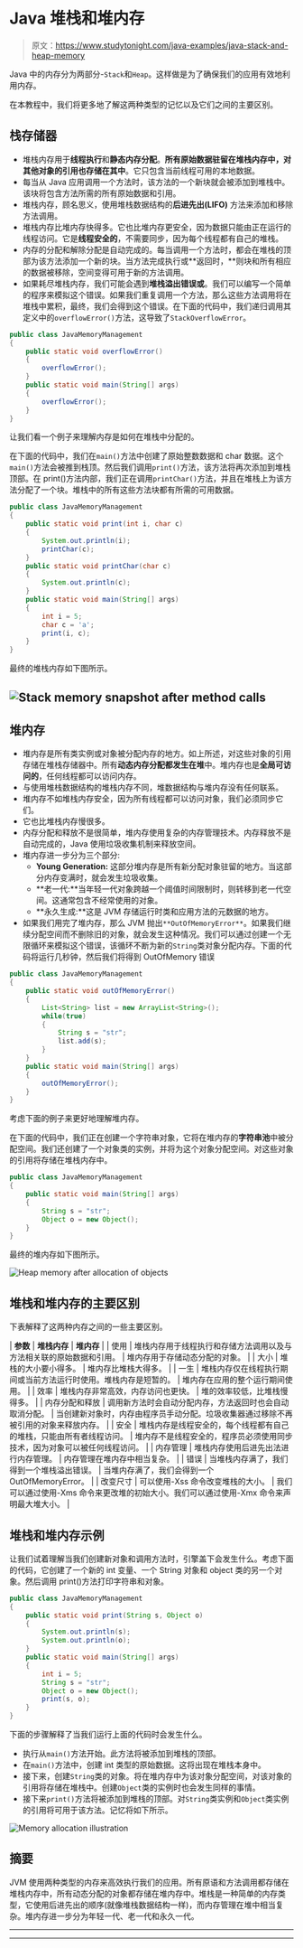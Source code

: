 # Java 堆栈和堆内存

> 原文：<https://www.studytonight.com/java-examples/java-stack-and-heap-memory>

Java 中的内存分为两部分-`Stack`和`Heap`。这样做是为了确保我们的应用有效地利用内存。

在本教程中，我们将更多地了解这两种类型的记忆以及它们之间的主要区别。

## 栈存储器

*   堆栈内存用于**线程执行**和**静态内存分配**。**所有原始数据驻留在堆栈内存中，对其他对象的引用也存储在其中**。它只包含当前线程可用的本地数据。
*   每当从 Java 应用调用一个方法时，该方法的一个新块就会被添加到堆栈中。该块将包含方法所需的所有原始数据和引用。
*   堆栈内存，顾名思义，使用堆栈数据结构的**后进先出(LIFO)** 方法来添加和移除方法调用。
*   堆栈内存比堆内存快得多。它也比堆内存更安全，因为数据只能由正在运行的线程访问。它是**线程安全的**，不需要同步，因为每个线程都有自己的堆栈。
*   内存的分配和解除分配是自动完成的。每当调用一个方法时，都会在堆栈的顶部为该方法添加一个新的块。当方法完成执行或**返回时，**则块和所有相应的数据被移除，空间变得可用于新的方法调用。
*   如果耗尽堆栈内存，我们可能会遇到**堆栈溢出错误或**。我们可以编写一个简单的程序来模拟这个错误。如果我们重复调用一个方法，那么这些方法调用将在堆栈中累积，最终，我们会得到这个错误。在下面的代码中，我们递归调用其定义中的`overflowError()`方法，这导致了`StackOverflowError`。

```java
public class JavaMemoryManagement
{
	public static void overflowError()
	{
		overflowError();
	}	
	public static void main(String[] args)
	{
		overflowError();
	}
}
```

让我们看一个例子来理解内存是如何在堆栈中分配的。

在下面的代码中，我们在`main()`方法中创建了原始整数数据和 char 数据。这个`main()`方法会被推到栈顶。然后我们调用`print()`方法，该方法将再次添加到堆栈顶部。在 print()方法内部，我们正在调用`printChar()`方法，并且在堆栈上为该方法分配了一个块。堆栈中的所有这些方法块都有所需的可用数据。

```java
public class JavaMemoryManagement
{
	public static void print(int i, char c)
	{
		System.out.println(i);
        printChar(c);
	}	
	public static void printChar(char c)
	{
		System.out.println(c);
	}	
	public static void main(String[] args)
	{
		int i = 5;
		char c = 'a';
		print(i, c);
	}
}
```

最终的堆栈内存如下图所示。

## ![Stack memory snapshot after method calls](img/e8438b78554c76048678c7335e6e6833.png)

## 堆内存

*   堆内存是所有类实例或对象被分配内存的地方。如上所述，对这些对象的引用存储在堆栈存储器中。所有**动态内存分配都发生在堆**中。堆内存也是**全局可访问的**，任何线程都可以访问内存。
*   与使用堆栈数据结构的堆栈内存不同，堆数据结构与堆内存没有任何联系。
*   堆内存不如堆栈内存安全，因为所有线程都可以访问对象，我们必须同步它们。
*   它也比堆栈内存慢很多。
*   内存分配和释放不是很简单，堆内存使用复杂的内存管理技术。内存释放不是自动完成的，Java 使用垃圾收集机制来释放空间。
*   堆内存进一步分为三个部分:
    *   **Young Generation:** 这部分堆内存是所有新分配对象驻留的地方。当这部分内存变满时，就会发生垃圾收集。
    *   **老一代:**当年轻一代对象跨越一个阈值时间限制时，则转移到老一代空间。这通常包含不经常使用的对象。
    *   **永久生成:**这是 JVM 存储运行时类和应用方法的元数据的地方。
*   如果我们用完了堆内存，那么 JVM 抛出`**OutOfMemoryError**`。如果我们继续分配空间而不删除旧的对象，就会发生这种情况。我们可以通过创建一个无限循环来模拟这个错误，该循环不断为新的`String`类对象分配内存。下面的代码将运行几秒钟，然后我们将得到 OutOfMemory 错误

```java
public class JavaMemoryManagement
{
	public static void outOfMemoryError()
	{
		List<String> list = new ArrayList<String>();
		while(true)
		{
			String s = "str";
			list.add(s);
		}
	}	
	public static void main(String[] args)
	{
		outOfMemoryError();
	}
}
```

考虑下面的例子来更好地理解堆内存。

在下面的代码中，我们正在创建一个字符串对象，它将在堆内存的**字符串池**中被分配空间。我们还创建了一个对象类的实例，并将为这个对象分配空间。对这些对象的引用将存储在堆栈内存中。

```java
public class JavaMemoryManagement
{
	public static void main(String[] args)
	{
		String s = "str";
		Object o = new Object();
	}
}
```

最终的堆内存如下图所示。

![Heap memory after allocation of objects](img/fdd3fc85fc368ba22f7c6ce2233528cc.png)

## 堆栈和堆内存的主要区别

下表解释了这两种内存之间的一些主要区别。

| **参数** | **堆栈内存** | **堆内存** |
| 使用 | 堆栈内存用于线程执行和存储方法调用以及与方法相关联的原始数据和引用。 | 堆内存用于存储动态分配的对象。 |
| 大小 | 堆栈的大小要小得多。 | 堆内存比堆栈大得多。 |
| 一生 | 堆栈内存仅在线程执行期间或当前方法运行时使用。堆栈内存是短暂的。 | 堆内存在应用的整个运行期间使用。 |
| 效率 | 堆栈内存非常高效，内存访问也更快。 | 堆的效率较低，比堆栈慢得多。 |
| 内存分配和释放 | 调用新方法时会自动分配内存，方法返回时也会自动取消分配。 | 当创建新对象时，内存由程序员手动分配。垃圾收集器通过移除不再被引用的对象来释放内存。 |
| 安全 | 堆栈内存是线程安全的，每个线程都有自己的堆栈，只能由所有者线程访问。 | 堆内存不是线程安全的，程序员必须使用同步技术，因为对象可以被任何线程访问。 |
| 内存管理 | 堆栈内存使用后进先出法进行内存管理。 | 内存管理在堆内存中相当复杂。 |
| 错误 | 当堆栈内存满了，我们得到一个堆栈溢出错误。 | 当堆内存满了，我们会得到一个 OutOfMemoryError。 |
| 改变尺寸 | 可以使用-Xss 命令改变堆栈的大小。 | 我们可以通过使用-Xms 命令来更改堆的初始大小。我们可以通过使用-Xmx 命令来声明最大堆大小。 |

## 堆栈和堆内存示例

让我们试着理解当我们创建新对象和调用方法时，引擎盖下会发生什么。考虑下面的代码，它创建了一个新的 int 变量、一个 String 对象和 object 类的另一个对象。然后调用 print()方法打印字符串和对象。

```java
public class JavaMemoryManagement
{
	public static void print(String s, Object o)
	{
		System.out.println(s);
        System.out.println(o);
	}	
	public static void main(String[] args)
	{
		int i = 5;
		String s = "str";
		Object o = new Object();
		print(s, o);
	}
}
```

下面的步骤解释了当我们运行上面的代码时会发生什么。

*   执行从`main()`方法开始。此方法将被添加到堆栈的顶部。
*   在`main()`方法中，创建 int 类型的原始数据。这将出现在堆栈本身中。
*   接下来，创建`String`类的对象。将在堆内存中为该对象分配空间，对该对象的引用将存储在堆栈中。创建`Object`类的实例时也会发生同样的事情。
*   接下来`print()`方法将被添加到堆栈的顶部。对`String`类实例和`Object`类实例的引用将可用于该方法。记忆将如下所示。

![Memory allocation illustration](img/6e3e665687e7639755f4ed80fe764e9e.png)

## 摘要

JVM 使用两种类型的内存来高效执行我们的应用。所有原语和方法调用都存储在堆栈内存中，所有动态分配的对象都存储在堆内存中。堆栈是一种简单的内存类型，它使用后进先出的顺序(就像堆栈数据结构一样)，而内存管理在堆中相当复杂。堆内存进一步分为年轻一代、老一代和永久一代。

* * *

* * *